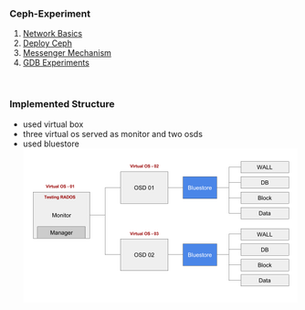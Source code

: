 ### Ceph-Experiment
1. [Network Basics](/network-basic)
2. [Deploy Ceph](/ceph-deploy)
3. [Messenger Mechanism](/messenger)
4. [GDB Experiments](/gdb-Experiment)

<br>

### Implemented Structure
- used virtual box
- three virtual os served as monitor and two osds
- used bluestore
![ceph_structure](/ceph-deploy/ceph_test.png)
